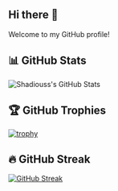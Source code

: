 ## Hi there 👋

Welcome to my GitHub profile!

## 📊 GitHub Stats
![Shadiouss's GitHub Stats](https://github-readme-stats.vercel.app/api?username=Shadiouss&show_icons=true&hide=contribs,prs&cache_seconds=86400&theme=blue-green)

## 🏆 GitHub Trophies
[![trophy](https://github-profile-trophy.vercel.app/?username=Shadiouss&theme=gruvbox)](https://github.com/ryo-ma/github-profile-trophy)

## 🔥 GitHub Streak
[![GitHub Streak](https://streak-stats.demolab.com?user=Shadiouss&theme=blue-green)](https://git.io/streak-stats)

<!--
**Shadiouss/Shadiouss** is a ✨ _special_ ✨ repository because its `README.md` (this file) appears on your GitHub profile.

Here are some ideas to get you started:

- 🔭 I’m currently working on ...
- 🌱 I’m currently learning ...
- 👯 I’m looking to collaborate on ...
- 🤔 I’m looking for help with ...
- 💬 Ask me about ...
- 📫 How to reach me: ...
- 😄 Pronouns: ...
- ⚡ Fun fact: ...
-->
